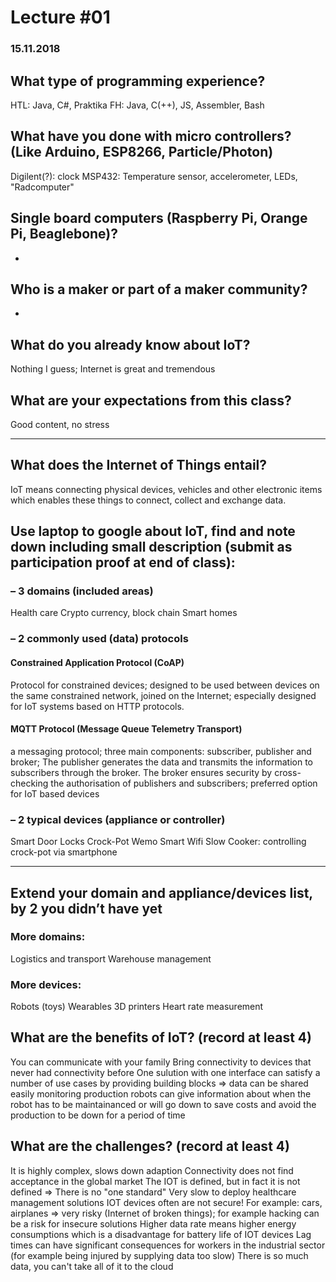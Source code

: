 # Lecture #01
### 15.11.2018

## What type of programming experience?
HTL: Java, C#, Praktika
FH: Java, C(++), JS, Assembler, Bash

## What have you done with micro controllers? (Like Arduino, ESP8266, Particle/Photon)
Digilent(?): clock
MSP432: Temperature sensor, accelerometer, LEDs, "Radcomputer"

## Single board computers (Raspberry Pi, Orange Pi, Beaglebone)?
-

## Who is a maker or part of a maker community?
-

## What do you already know about IoT?
Nothing I guess; Internet is great and tremendous

## What are your expectations from this class?
Good content, no stress
* * *

## What does the Internet of Things entail?
IoT means connecting physical devices, vehicles and other electronic items which enables these things to connect, collect and exchange data.

## Use laptop to google about IoT, find and note down including small description (submit as participation proof at end of class):
### – 3 domains (included areas)
Health care
Crypto currency, block chain
Smart homes

### – 2 commonly used (data) protocols
#### Constrained Application Protocol (CoAP)
Protocol for constrained devices; designed to be used between devices on the same constrained network, joined on the Internet; especially designed for IoT systems based on HTTP protocols.
#### MQTT Protocol (Message Queue Telemetry Transport)
a messaging protocol; three main components: subscriber, publisher and broker; The publisher generates the data and transmits the information to subscribers through the broker. The broker ensures security by cross-checking the authorisation of publishers and subscribers; preferred option for IoT based devices

### – 2 typical devices (appliance or controller)
Smart Door Locks
Crock-Pot Wemo Smart Wifi Slow Cooker: controlling crock-pot via smartphone
* * *

## Extend your domain and appliance/devices list, by 2 you didn’t have yet
### More domains:
Logistics and transport
Warehouse management

### More devices:
Robots (toys)
Wearables
3D printers
Heart rate measurement

## What are the benefits of IoT? (record at least 4)
You can communicate with your family
Bring connectivity to devices that never had connectivity before
One sulution with one interface can satisfy a number of use cases by providing building blocks => data can be shared easily
monitoring production robots can give information about when the robot has to be maintainanced or will go down to save costs and avoid the production to be down for a period of time

## What are the challenges? (record at least 4)
It is highly complex, slows down adaption
Connectivity does not find acceptance in the global market
The IOT is defined, but in fact it is not defined => There is no "one standard"
Very slow to deploy healthcare management solutions
IOT devices often are not secure! For example: cars, airplanes => very risky (Internet of broken things); for example hacking can be a risk for insecure solutions
Higher data rate means higher energy consumptions which is a disadvantage for battery life of IOT devices
Lag times can have significant consequences for workers in the industrial sector (for example being injured by supplying data too slow)
There is so much data, you can't take all of it to the cloud